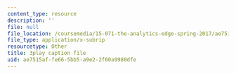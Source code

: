 ```yaml
---
content_type: resource
description: ''
file: null
file_location: /coursemedia/15-071-the-analytics-edge-spring-2017/ae7515affe665bb5a9e22f60a9980dfe_6m4l2k9hBZw.srt
file_type: application/x-subrip
resourcetype: Other
title: 3play caption file
uid: ae7515af-fe66-5bb5-a9e2-2f60a9980dfe
---
```


